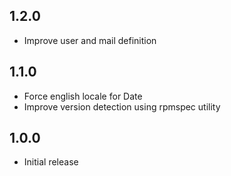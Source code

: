 ## 1.2.0

-   Improve user and mail definition

## 1.1.0

-   Force english locale for Date
-   Improve version detection using rpmspec utility

## 1.0.0

-   Initial release

